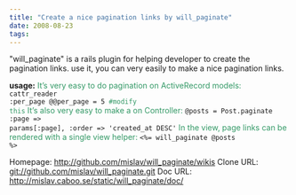 ```yaml
---
title: "Create a nice pagination links by will_paginate"
date: 2008-08-23
tags:
---
```


"will_paginate" is a rails plugin for helping developer to create the pagination links. use it, you can very easily to make a nice pagination links.

<strong>usage:</strong>
<span style="color: #339966;">It’s very easy to do pagination on ActiveRecord models:</span>
<code>cattr_reader :per_page
@@per_page = 5  <span style="color: #339966;">#modify this</span></code>
<span style="color: #339966;">It’s also very easy to make a on Controller:</span>
<code>@posts = Post.paginate :page =&gt; params[:page], :order =&gt; &#39;created_at DESC&#39;</code>
<span style="color: #339966;">In the view, page links can be rendered with a single view helper:</span>
<code>&lt;%= will_paginate @posts %&gt;</code>

Homepage: <a href="http://github.com/mislav/will_paginate/wikis">http://github.com/mislav/will_paginate/wikis</a>
Clone URL: <a href="git://github.com/mislav/will_paginate.git">git://github.com/mislav/will_paginate.git</a>
Doc URL: <a href="http://mislav.caboo.se/static/will_paginate/doc/">http://mislav.caboo.se/static/will_paginate/doc/</a>
